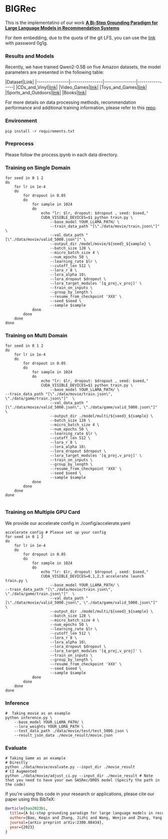 # BIGRec

This is the implementatino of our work **[A Bi-Step Grounding Paradigm for Large Language Models in Recommendation Systems](https://arxiv.org/abs/2308.08434)**

For item embedding, due to the quota of the git LFS, you can use the [link](https://rec.ustc.edu.cn/share/78de1e20-763a-11ee-b439-a3ef6ed8b1a3) with password 0g1g.
### Results and Models
Recently, we have trained Qwen2-0.5B on five Amazon datasets, the model parameters are presented in the following table:

|Dataset|Link|
|----------------|----------------|----------------|----------------|
|CDs_and_Vinyl|[link](https://huggingface.co/USTCbaokq/BIGRec_CDs_and_Vinyl_0.5B)|
|Video_Games|[link](https://huggingface.co/USTCbaokq/BIGRec_Video_Games_0.5B)|
|Toys_and_Games|[link](https://huggingface.co/USTCbaokq/BIGRec_Toys_and_Games_0.5B)|
|Sports_and_Outdoors|[link](https://huggingface.co/USTCbaokq/BIGRec_Sports_and_Outdoors_0.5B)|
|Books|[link](https://huggingface.co/USTCbaokq/BIGRec_Books_0.5B)|

For more details on data processing methods, recommendation performance and additional training information, please refer to this [repo](https://github.com/SAI990323/DecodingMatters).

### Environment
```
pip install -r requirements.txt
```

### Preprocess
Please follow the process.ipynb in each data directory.

### Training on Single Domain
```
for seed in 0 1 2
do
    for lr in 1e-4
    do
        for dropout in 0.05    
        do
            for sample in 1024
            do
                echo "lr: $lr, dropout: $dropout , seed: $seed,"
                CUDA_VISIBLE_DEVICES=$1 python train.py \
                    --base_model YOUR_LLAMA_PATH/ \
                    --train_data_path "[\"./data/movie/train.json\"]"   \
                    --val_data_path "[\"./data/movie/valid_5000.json"]" \
                    --output_dir /model/movie/${seed}_${sample} \
                    --batch_size 128 \
                    --micro_batch_size 4 \
                    --num_epochs 50 \
                    --learning_rate $lr \
                    --cutoff_len 512 \
                    --lora_r 8 \
                    --lora_alpha 16\
                    --lora_dropout $dropout \
                    --lora_target_modules '[q_proj,v_proj]' \
                    --train_on_inputs \
                    --group_by_length \
                    --resume_from_checkpoint 'XXX' \
                    --seed $seed \
                    --sample $sample 
            done    
        done
    done
done
```
### Training on Multi Domain
```
for seed in 0 1 2
do
    for lr in 1e-4
    do
        for dropout in 0.05    
        do
            for sample in 1024
            do
                echo "lr: $lr, dropout: $dropout , seed: $seed,"
                CUDA_VISIBLE_DEVICES=$1 python train.py \
                    --base_model YOUR_LLAMA_PATH/ \
--train_data_path "[\"./data/movie/train.json\", \"./data/game/train.json\"]"  \
                    --val_data_path "[\"./data/movie/valid_5000.json\", \"./data/game/valid_5000.json\"]"  \
                    --output_dir ./model/multi/${seed}_${sample} \
                    --batch_size 128 \
                    --micro_batch_size 4 \
                    --num_epochs 50 \
                    --learning_rate $lr \
                    --cutoff_len 512 \
                    --lora_r 8 \
                    --lora_alpha 16\
                    --lora_dropout $dropout \
                    --lora_target_modules '[q_proj,v_proj]' \
                    --train_on_inputs \
                    --group_by_length \
                    --resume_from_checkpoint 'XXX' \
                    --seed $seed \
                    --sample $sample 
            done    
        done
    done
done
                    
```

### Training on Multiple GPU Card
We provide our accelerate config in ./config/accelerate.yaml
```
accelerate config # Please set up your config
for seed in 0 1 2
do
    for lr in 1e-4
    do
        for dropout in 0.05    
        do
            for sample in 1024
            do
                echo "lr: $lr, dropout: $dropout , seed: $seed,"
                CUDA_VISIBLE_DEVICES=0,1,2,3 accelerate launch train.py \
                    --base_model YOUR_LLAMA_PATH/ \
--train_data_path "[\"./data/movie/train.json\", \"./data/game/train.json\"]"  \
                    --val_data_path "[\"./data/movie/valid_5000.json\", \"./data/game/valid_5000.json\"]"  \
                    --output_dir ./model/multi/${seed}_${sample} \
                    --batch_size 128 \
                    --micro_batch_size 4 \
                    --num_epochs 50 \
                    --learning_rate $lr \
                    --cutoff_len 512 \
                    --lora_r 8 \
                    --lora_alpha 16\
                    --lora_dropout $dropout \
                    --lora_target_modules '[q_proj,v_proj]' \
                    --train_on_inputs \
                    --group_by_length \
                    --resume_from_checkpoint 'XXX' \
                    --seed $seed \
                    --sample $sample 
            done    
        done
    done
done
```

### Inference
```
#  Taking movie as an example
python inference.py \
    --base_model YOUR_LLAMA_PATH/ \
    --lora_weights YOUR_LORA_PATH \
    --test_data_path ./data/movie/test/test_5000.json \
    --result_json_data ./movie_result/movie.json
```

### Evaluate
```
# Taking Game as an example
# Directly
python ./data/movie/evaluate.py --input_dir ./movie_result
# CI Augmented
python ./data/movie/adjust_ci.py --input_dir ./movie_result # Note that you need to have your own SASRec/DROS model (Specify the path in the code)
```


If you're using this code in your research or applications, please cite our paper using this BibTeX:
```bibtex
@article{bao2023bi,
  title={A bi-step grounding paradigm for large language models in recommendation systems},
  author={Bao, Keqin and Zhang, Jizhi and Wang, Wenjie and Zhang, Yang and Yang, Zhengyi and Luo, Yancheng and Chen, Chong and Feng, Fuli and Tian, Qi},
  journal={arXiv preprint arXiv:2308.08434},
  year={2023}
}
```

